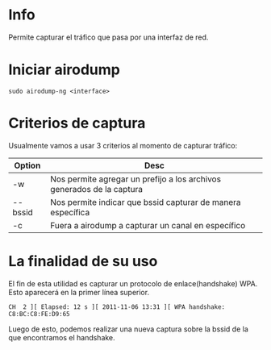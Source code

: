 # Info

Permite capturar el tráfico que pasa por una interfaz de red.

# Iniciar airodump

    sudo airodump-ng <interface>

# Criterios de captura

Usualmente vamos a usar 3 criterios al momento de capturar tráfico:

| Option | Desc |
|------|-------|
| -w | Nos permite agregar un prefijo a los archivos generados de la captura |
|--bssid | Nos permite indicar que bssid capturar de manera específica |
| -c | Fuera a airodump a capturar un canal en específico |


# La finalidad de su uso

El fin de esta utilidad es capturar un protocolo de enlace(handshake) WPA. Esto aparecerá en la primer línea superior.

    CH  2 ][ Elapsed: 12 s ][ 2011-11-06 13:31 ][ WPA handshake: C8:BC:C8:FE:D9:65

Luego de esto, podemos realizar una nueva captura sobre la bssid de la que encontramos el handshake.
